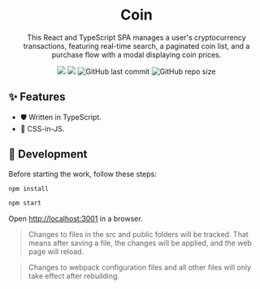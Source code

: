 <div align="center">

  # Coin
  
  This React and TypeScript SPA manages a user's cryptocurrency transactions, featuring real-time search, a paginated coin list, and a purchase flow with a modal displaying coin prices.

  <img src="https://img.shields.io/badge/made%20by-polinakren-blue.svg" >
  <img src="https://img.shields.io/badge/react-18.2.0-green.svg">
  <img alt="GitHub last commit" src="https://img.shields.io/github/last-commit/polinakren/coin.svg?style=flat-square">
  <img alt="GitHub repo size" src="https://img.shields.io/github/repo-size/polinakren/coin">
</div>

## ✨ Features
- 🛡 Written in TypeScript.
- 🎨 CSS-in-JS.

## 🔨 Development

Before starting the work, follow these steps:
```bash
npm install
```
```bash
npm start
```

Open [http://localhost:3001](http://localhost:3001) in a browser.

> Changes to files in the src and public folders will be tracked. That means after saving a file, the changes will be applied, and the web page will reload.

> Changes to webpack configuration files and all other files will only take effect after rebuilding.
